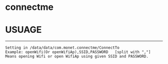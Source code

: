 connectme
==============
# USUAGE
--------------------
	Setting in /data/data/com.monet.connectme/ConnectTo 
	Example: openWifi(Or openWifiAp),SSID,PASSWORD   [split with ","]
	Means opening Wifi or open WifiAp using given SSID and PASSWORD.
